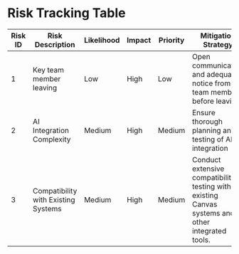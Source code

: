 # Risk Tracking Table

| **Risk ID** | **Risk Description** | **Likelihood** | **Impact** | **Priority** | **Mitigation Strategy** | **Owner** | **Status** |
|-------------|----------------------|----------------|------------|--------------|-------------------------|-----------|-------------|
| 1           | Key team member leaving | Low | High | Low | Open communication and adequate notice from team members before leaving | Product Owner | Open |
| 2           | AI Integration Complexity | Medium | High | Medium |  Ensure thorough planning and testing of AI integration | Architecture Lead | Open|
| 3           | Compatibility with Existing Systems | Medium | High | Medium | Conduct extensive compatibility testing with existing Canvas systems and other integrated tools. | Architecture Lead | Open |

